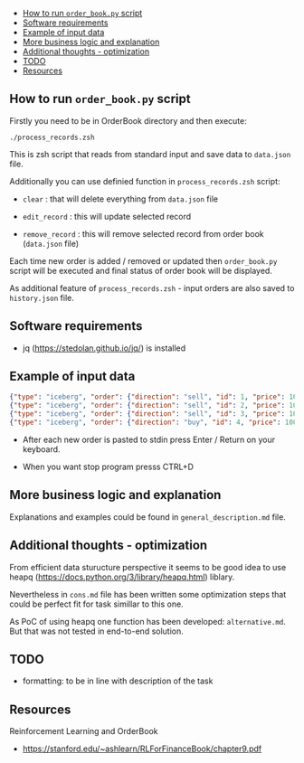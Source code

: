 <!-- TOC -->

- [How to run `order_book.py` script](#how-to-run-order_bookpy-script)
- [Software requirements](#software-requirements)
- [Example of input data](#example-of-input-data)
- [More business logic and explanation](#more-business-logic-and-explanation)
- [Additional thoughts - optimization](#additional-thoughts---optimization)
- [TODO](#todo)
- [Resources](#resources)

<!-- /TOC -->

## How to run `order_book.py` script

Firstly you need to be in OrderBook directory and then execute:

`./process_records.zsh`

This is zsh script that reads from standard input and save data to `data.json` file.

Additionally you can use definied function in `process_records.zsh` script:

- `clear` : that will delete everything from `data.json` file

- `edit_record` : this will update selected record

- `remove_record` : this will remove selected record from order book (`data.json` file)

Each time new order is added / removed or updated then `order_book.py` script will be executed and final status of order book will be displayed.

As additional feature of `process_records.zsh` - input orders are also saved to `history.json` file.

## Software requirements

- jq (https://stedolan.github.io/jq/) is installed

## Example of input data

```json
{"type": "iceberg", "order": {"direction": "sell", "id": 1, "price": 100, "quantity": 200,"peak": 100}}
{"type": "iceberg", "order": {"direction": "sell", "id": 2, "price": 100, "quantity": 300,"peak": 100}}
{"type": "iceberg", "order": {"direction": "sell", "id": 3, "price": 100, "quantity": 200,"peak": 100}}
{"type": "iceberg", "order": {"direction": "buy", "id": 4, "price": 100, "quantity": 500,"peak": 100}}
```

- After each new order is pasted to stdin press Enter / Return on your keyboard.

- When you want stop program presss CTRL+D

## More business logic and explanation

Explanations and examples could be found in `general_description.md` file.

## Additional thoughts - optimization

From efficient data sturucture perspective it seems to be good idea to use heapq (https://docs.python.org/3/library/heapq.html) liblary.

Nevertheless in `cons.md` file has been written some optimization steps that could be perfect fit for task simillar to this one.

As PoC of using heapq one function has been developed: `alternative.md`. But that was not tested in end-to-end solution.

## TODO

- formatting: to be in line with description of the task

## Resources

Reinforcement Learning and OrderBook

- https://stanford.edu/~ashlearn/RLForFinanceBook/chapter9.pdf
